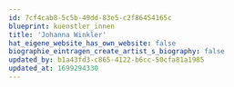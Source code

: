 ```yaml
---
id: 7cf4cab8-5c5b-49dd-83e5-c2f86454165c
blueprint: kuenstler_innen
title: 'Johanna Winkler'
hat_eigene_website_has_own_website: false
biographie_eintragen_create_artist_s_biography: false
updated_by: b1a43fd3-c865-4122-b6cc-50cfa81a1985
updated_at: 1699294330
---
```

